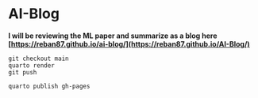 # **AI-Blog**
**I will be reviewing the ML paper and summarize as a blog here [https://reban87.github.io/ai-blog/](https://reban87.github.io/AI-Blog/)**

```
git checkout main
quarto render
git push

quarto publish gh-pages
```

